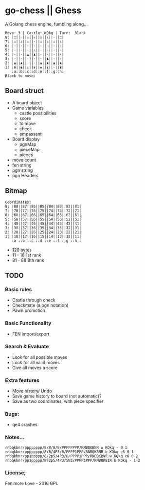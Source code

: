 # go-chess || Ghess
A Golang chess engine, fumbling along...

    Move: 3 | Castle: KQkq | Turn:  Black
    8: |♖||♘||♗||♕||♔||♗||·||♖|
    7: |♙||♙||♙||·||♙||♙||♙||♙|
    6: |·||·||·||·||·||♘||·||·|
    5: |·||·||·||♙||·||·||·||·|
    4: |·||·||♟||♟||·||·||·||·|
    3: |·||·||·||·||·||♞||·||·|
    2: |♟||♟||·||·||♟||♟||♟||♟|
    1: |♜||♞||♝||♛||♚||♝||·||♜|
       :a::b::c::d::e::f::g::h:
    Black to move: 


## Board struct
- A board object
- Game variables
  * castle possibilities
  * score
  * to move
  * check
  * empassant
- Board display
  * pgnMap
  * pieceMap
  * pieces
- move count
- fen string
- pgn string
- pgn Headers

## Bitmap

    Coordinates:
    8: |88||87||86||85||84||83||82||81|
    7: |78||77||76||75||74||73||72||71|
    6: |68||67||66||65||64||63||62||61|
    5: |58||57||56||55||54||53||52||51|
    4: |48||47||46||45||44||43||42||41|
    3: |38||37||36||35||34||33||32||31|
    2: |28||27||26||25||24||23||22||21|
    1: |18||17||16||15||14||13||12||11|
       :a ::b ::c ::d ::e ::f ::g ::h :

- 120 bytes
- 11 - 18 1st rank
- 81 - 88 8th rank

## TODO

### Basic rules

- Castle through check
- Checkmate (a pgn notation)
- Pawn promotion

### Basic Functionality

- FEN import/export

### Search & Evaluate

- Look for all possible moves
- Look for all valid moves
- Give all moves a score

### Extra features

- Move history/ Undo
- Save game history to board (not automatic)?
- Save as two coordinates, with piece specifier

### Bugs:

- qe4 crashes

### Notes...

    rnbqkbnr/pppppppp/8/8/8/8/PPPPPPPP/RNBQKBNR w KQkq - 0 1
    rnbqkbnr/pppppppp/8/8/4P3/8/PPPP1PPP/RNBQKBNR b KQkq e3 0 1
    rnbqkbnr/pp1ppppp/8/2p5/4P3/8/PPPP1PPP/RNBQKBNR w KQkq c6 0 2
    rnbqkbnr/pp1ppppp/8/2p5/4P3/5N2/PPPP1PPP/RNBQKB1R b KQkq - 1 2

### License;

Fenimore Love - 2016
GPL
